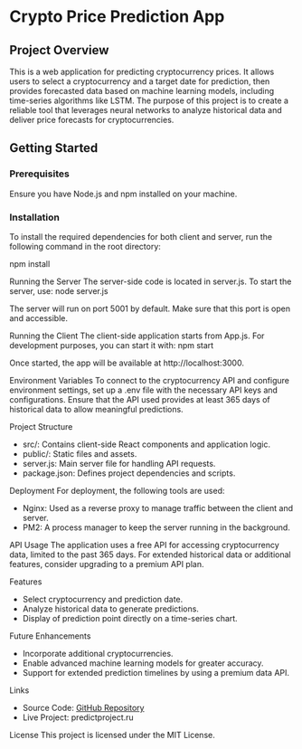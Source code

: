 # Crypto Price Prediction App

## Project Overview
This is a web application for predicting cryptocurrency prices. It allows users to select a cryptocurrency and a target date for prediction, then provides forecasted data based on machine learning models, including time-series algorithms like LSTM. The purpose of this project is to create a reliable tool that leverages neural networks to analyze historical data and deliver price forecasts for cryptocurrencies.

## Getting Started

### Prerequisites
Ensure you have Node.js and npm installed on your machine.

### Installation
To install the required dependencies for both client and server, run the following command in the root directory:

npm install

Running the Server
The server-side code is located in server.js. To start the server, use:
node server.js

The server will run on port 5001 by default. Make sure that this port is open and accessible.

Running the Client
The client-side application starts from App.js. For development purposes, you can start it with:
npm start

Once started, the app will be available at http://localhost:3000.

Environment Variables
To connect to the cryptocurrency API and configure environment settings, set up a .env file with the necessary API keys and configurations. Ensure that the API used provides at least 365 days of historical data to allow meaningful predictions.

Project Structure
- src/: Contains client-side React components and application logic.
- public/: Static files and assets.
- server.js: Main server file for handling API requests.
- package.json: Defines project dependencies and scripts.

Deployment
For deployment, the following tools are used:

- Nginx: Used as a reverse proxy to manage traffic between the client and server.
- PM2: A process manager to keep the server running in the background.


API Usage
The application uses a free API for accessing cryptocurrency data, limited to the past 365 days. For extended historical data or additional features, consider upgrading to a premium API plan.

Features
- Select cryptocurrency and prediction date.
- Analyze historical data to generate predictions.
- Display of prediction point directly on a time-series chart.

Future Enhancements
- Incorporate additional cryptocurrencies.
- Enable advanced machine learning models for greater accuracy.
- Support for extended prediction timelines by using a premium data API.

Links
- Source Code: [GitHub Repository](https://github.com/7Stanislav/crypto-price-analysis.git)
- Live Project: predictproject.ru

License
This project is licensed under the MIT License.
